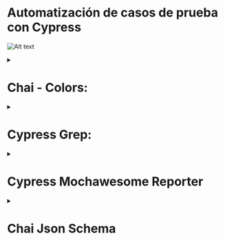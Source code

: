 # Automatización de casos de prueba con Cypress
![Alt text](https://encrypted-tbn0.gstatic.com/images?q=tbn:ANd9GcThHv0btDBl6mr8DW97fr5010H-YRX2FCyDnQ&s)
<details>
  <summary><h1>Chai - Colors:</h1></summary>

# ¿Qué es Chai Colors?
La librería chai-colors permite a Cypress realizar aserciones específicas sobre los colores CSS de los elementos en las pruebas. Esta librería extiende chai, el motor de aserciones utilizado por Cypress, con métodos adicionales para verificar colores.

Con chai-colors, puedes comprobar los valores de colores CSS como background-color, color, y otros. Puedes hacer aserciones sobre colores especificados en diferentes formatos (hexadecimal, RGB, RGBA, HSL, HSLA) y comparar estos colores con otros valores esperados.

<details>
<summary><h2>Instalar la librería</h2></summary>

```bash
npm install --save-dev cypress-grep
```

## Agregar esta configuración en cypress/support/e2e.js
```
// Importa chai-colors
import chaiColors from 'chai-colors';

// Usa chai-colors
chai.use(chaiColors);
```
</details>
<details>
<summary><h2>Aplicación:</h2></summary>
Uso en Pruebas
Una vez que chai-colors está configurado, puedes usar sus métodos en tus pruebas Cypress. Aquí hay algunos ejemplos de cómo hacer aserciones sobre colores:

Ejemplo 1: Verificar el color de fondo
```
describe('Verificar colores CSS', () => {
  it('debería verificar el color de fondo de un elemento', () => {
    cy.visit('https://mi-sitio.com');

    cy.get('#mi-elemento').should('have.css', 'background-color').and('be.colored', '#ffffff');
  });
});

```
Ejemplo 2: Verificar el color de texto
```
describe('Verificar colores CSS', () => {
  it('debería verificar el color del texto de un elemento', () => {
    cy.visit('https://mi-sitio.com');

    cy.get('#mi-elemento').should('have.css', 'color').and('be.colored', 'rgb(0, 0, 0)');
  });
});
```
Ejemplo 3: Verificar colores con opacidad (RGBA)
```
describe('Verificar colores CSS', () => {
  it('debería verificar el color RGBA de un elemento', () => {
    cy.visit('https://mi-sitio.com');

    cy.get('#mi-elemento').should('have.css', 'background-color').and('be.colored', 'rgba(255, 0, 0, 0.5)');
  });
});
```
Métodos Disponibles
chai-colors agrega varios métodos útiles para hacer aserciones sobre colores:

be.colored(color): Verifica si el color del elemento coincide con el color esperado. El color esperado puede estar en formato hexadecimal, RGB, RGBA, HSL, o HSLA.
Ejemplo Completo
Aquí tienes un ejemplo completo de una prueba Cypress utilizando chai-colors:
```
describe('Verificar colores CSS', () => {
  before(() => {
    cy.visit('https://mi-sitio.com');
  });

  it('debería verificar el color de fondo de un elemento', () => {
    cy.get('#mi-elemento')
      .should('have.css', 'background-color')
      .and('be.colored', '#ffffff');
  });

  it('debería verificar el color del texto de un elemento', () => {
    cy.get('#mi-elemento')
      .should('have.css', 'color')
      .and('be.colored', 'rgb(0, 0, 0)');
  });

  it('debería verificar el color RGBA de un elemento', () => {
    cy.get('#mi-elemento')
      .should('have.css', 'background-color')
      .and('be.colored', 'rgba(255, 0, 0, 0.5)');
  });
});
```
</details>
</details>

<details>
<summary><h1>Cypress Grep:</h1></summary>

# ¿Qué es Cypress Grep?
La librería __*`cypress-grep`*__ permite ejecutar subconjuntos específicos de tus pruebas de Cypress basándose en etiquetas (**_`tags`_**) o patrones de búsqueda. Esto es útil para filtrar y ejecutar únicamente las pruebas que cumplen ciertos criterios, como parte de un enfoque de pruebas más eficiente y controlado.

## Características Principales
1. Etiquetado de Pruebas: 
   - Puedes etiquetar tus pruebas con cadenas específicas y luego ejecutar solo aquellas pruebas que contengan esas etiquetas.
2. Filtrado por Patrones de Búsqueda: 
    - Puedes ejecutar pruebas que coincidan con ciertos patrones de texto en el título de la prueba.
3. Ejecución de Pruebas Seleccionadas: 
    - Facilita la ejecución de un subconjunto de pruebas, lo cual es útil para depuración, desarrollo continuo y ejecución de suites de pruebas específicas.

<details>
<summary><h2>Instalar la librería</h2></summary>

```bash
npm i @cypress/grep
```

## Agregar esta configuración en cypress/support/e2e.js
```
const registerCypressGrep = require('@cypress/grep')
registerCypressGrep()
```
## Agregar esta configuracion en cypress.config.js
```
{
  e2e: {
    setupNodeEvents(on, config) {
      require('@cypress/grep/src/plugin')(config);
      return config;
    },
  }
}
```
</details>

<details>
<summary><h2>Correr casos de prueba usando Cypress Grep:</h2></summary>

#### 1. Correr solamente los casos de prueba con"auth user" en el título
```
$ cypress run --env grep="auth user"
```
#### 2. Correr los casos de prueba con "hello" ó "auth user" en el titulo del test separandolos con ";"
```
$ npx cypress run --env grep="hello; auth user"
```
#### 3. Correr casos de prueba taggeados con @fast
```
$ npx cypress run --env grepTags=@fast
```
#### 4. Correr solamente los casos de prueba taggeados con "smoke" que tengan "login" en sus títulos
```
$ npx cypress run --env grep=login,grepTags=smoke
```
#### 5. Correr solamente specs que tengan cualquier caso de prueba con "user" en sus títulos
```
$ npx cypress run --env grep=user,grepFilterSpecs=true
```
#### 6. Correr solamente specs que tangan cualquier caso de prueba taggeado con "@smoke"
```
$ npx cypress run --env grepTags=@smoke,grepFilterSpecs=true
```
#### 7. Correr solamente los casos de prueba que no tengan los tags y casos de prueba que no esten en suites taggeadas
```
$ npx cypress run --env grepUntagged=true
```

</details>
</details>

<details>
<summary><h1>Cypress Mochawesome Reporter</h1></summary>

# ¿Qué es Cypress Mochawesome Reporter?
La librería __**`cypress-mochawesome-reporter`**__ es una herramienta de reportería para Cypress que proporciona informes detallados y visualmente atractivos de las pruebas ejecutadas. Este reporter se basa en Mochawesome, una librería popular para generar informes de pruebas en Mocha, y está adaptado para funcionar con Cypress, que utiliza Mocha como su framework de pruebas subyacente.

## Características Principales:
1. Informes Detallados: 
    - Genera informes detallados que incluyen el estado de cada prueba, tiempo de ejecución, mensajes de error, y capturas de pantalla.
2. Visualmente Atractivos:
    - Los informes son visualmente atractivos y fáciles de leer, con una interfaz de usuario limpia y organizada.
3. Informes HTML y JSON: 
    - Genera informes en formato HTML para visualización y JSON para análisis automatizado o procesamiento adicional.
4. Integración con Cypress: 
    - Se integra fácilmente con Cypress, aprovechando las capacidades de reportería de Mocha.
<details>
<summary><h2>Instalar la librería</h2></summary>

```bash
npm install --save-dev cypress-mochawesome-reporter
```

## Agregar esta configuración en cypress/support/e2e.js
```
import 'cypress-mochawesome-reporter/register';
```
## Agregar esta configuracion en cypress.config.js
```
const { defineConfig } = require('cypress');

module.exports = defineConfig({
  e2e: {
    setupNodeEvents(on, config) {
      require('cypress-mochawesome-reporter/plugin')(on);
      return config;
    },
    reporter: 'cypress-mochawesome-reporter',
    reporterOptions: {
      charts: true,
      reportPageTitle: 'AMP QA Regression Testing',
      embeddedScreenshots: true,
      inlineAssets: true,
      saveAllAttempts: false,
      reportDir:"cypress/reports",
      overwrite:false,
      reportFilename:`[name].html`,
      html:true,
      json:false,
      timestamp: 'mm-dd-yyyy_HH-MM-ss'
    }
  }
});

```
</details>
<details>
<summary><h2>Uso:</h2></summary>

Una vez configurado, puedes ejecutar tus pruebas de Cypress como de costumbre, y cypress-mochawesome-reporter generará los informes automáticamente.

Para ejecutar tus pruebas y generar el informe, simplemente usa el comando de ejecución de Cypress.

Los informes se generarán en el directorio especificado (cypress/reports en el ejemplo de configuración anterior).

> [!NOTA]
>El parametro __**`reportFilename:'[name].html',`**__ nos permite generar el reporte con el nombre del la suite que estamos corriendo


> [!NOTA]  El parametro __**`timestamp: 'mm-dd-yyyy_HH-MM-ss'`**__ nos permite agregarle al reporte la fecha y la hora de ejecución.



</details>
<details>
<summary><h2>Visualizacion del reporte</h2></summary>

Después de ejecutar las pruebas, puedes abrir el archivo HTML generado para visualizar el informe:

Navega al directorio del informe (cypress/reports).
Abre el archivo HTML generado (mochawesome.html) en tu navegador.
![Alt text](https://www.google.com/url?sa=i&url=https%3A%2F%2Fdocs.cypress.io%2Fguides%2Ftooling%2Freporters&psig=AOvVaw1b2Pg_DFf8RAVNlumkqO8N&ust=1727908287775000&source=images&cd=vfe&opi=89978449&ved=0CBQQjRxqFwoTCOCz5o-e7ogDFQAAAAAdAAAAABAE)

</details>
</details>

<details>
<summary><h1>Chai Json Schema</h1></summary>

# ¿Qué es Chai Json Schema?
La librería __**`chai-json-schema`**__ permite extender las capacidades del motor de aserciones Chai para validar objetos JSON contra esquemas JSON. Es especialmente útil cuando necesitas asegurarte de que las estructuras de datos JSON recibidas o generadas en tus pruebas cumplen con un formato específico.

## Características Principales
1. Validación de Esquemas: 
    - Permite validar que un objeto JSON cumple con un esquema JSON definido.
2. Aserciones Declarativas: 
    - Proporciona aserciones claras y legibles para validar estructuras de datos.
3. Integración con Chai: 
    - Se integra perfectamente con Chai, el motor de aserciones utilizado en Cypress y otros frameworks de pruebas.

<details>
<summary><h2>Instalar la librería</h2></summary>

```bash
npm install chai-json-schema
```

## Agregar esta configuracion en cypress.config.js
```
// Importa chai-json-schema
import chaiJsonSchema from 'chai-json-schema';

// Usa chai-json-schema
chai.use(chaiJsonSchema);
```

</details>
<details>
<summary><h2>Uso:</h2></summary>

Una vez configurado, puedes usar las aserciones de chai-json-schema en tus pruebas de Cypress. Aquí hay algunos ejemplos de cómo hacer aserciones utilizando esquemas JSON.

Definir un Esquema JSON
Primero, define el esquema JSON contra el cual deseas validar tus objetos JSON:
```
const userSchema = {
  title: 'User Schema',
  type: 'object',
  required: ['id', 'name', 'email'],
  properties: {
    id: {
      type: 'integer'
    },
    name: {
      type: 'string'
    },
    email: {
      type: 'string',
      format: 'email'
    }
  }
};

```
Ejemplo de Prueba con Cypress y chai-json-schema
Aquí hay un ejemplo de cómo usar chai-json-schema en una prueba de Cypress para validar una respuesta de una API:
```
describe('API Testing with JSON Schema Validation', () => {
  it('should validate the response against the user schema', () => {
    cy.request('GET', 'https://api.example.com/users/1').then(response => {
      // Validar que el estado de la respuesta sea 200
      expect(response.status).to.equal(200);

      // Validar que el cuerpo de la respuesta cumpla con el esquema definido
      expect(response.body).to.be.jsonSchema(userSchema);
    });
  });
});

```
Ejemplo de Validación de Datos JSON
Si tienes un objeto JSON y deseas validarlo contra un esquema JSON, puedes hacerlo de la siguiente manera:
```
const userData = {
  id: 1,
  name: 'John Doe',
  email: 'john.doe@example.com'
};

// Validar que el objeto JSON cumple con el esquema
expect(userData).to.be.jsonSchema(userSchema);

```
Métodos Disponibles
chai-json-schema proporciona el método principal jsonSchema para realizar las validaciones:

to.be.jsonSchema(schema): Valida que el objeto JSON cumple con el esquema especificado.
</details>
</details>

</details>
</details>
